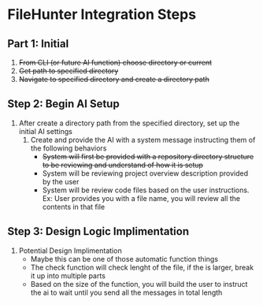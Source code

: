 # FileHunter Integration Steps

## Part 1: Initial
1. ~~From CLI (or future AI function) choose directory or current~~
2. ~~Get path to specified directory~~
3. ~~Navigate to specified directory and create a directory path~~

## Step 2: Begin AI Setup
1. After create a directory path from the specified directory, set up the initial AI settings
    1. Create and provide the AI with a system message instructing them of the following behaviors
        - ~~System will first be provided with a repository directory structure to be reviewing and understand of how it is setup~~
        - System will be reviewing project overview description provided by the user
        - System will be review code files based on the user instructions. Ex: User provides you with a file name, you will review all the contents in that file

## Step 3: Design Logic Implimentation
1. Potential Design Implimentation
	- Maybe this can be one of those automatic function things
	- The check function will check lenght of the file, if the is larger, break it up into multiple parts
	- Based on the size of the function, you will build the user to instruct the ai to wait until you send all the messages in total length